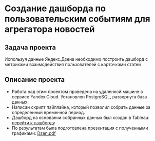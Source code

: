 # Создание дашборда по пользовательским событиям для агрегатора новостей

## Задача проекта

Используя данные Яндекс.Дзена необходимо построить дашборд с метриками взаимодействия пользователей с карточками статей

## Описание проекта
* Работа над этим проектом проведена на удаленной машине в сервисе Yandex.Cloud. Установлен PostgreSQL, развернута база данных.
* Написан скрипт пайплайна, который позволил собрать данные за определенный временной период.
* Дашборд на основании собранных данных был создан в Tableau: [перейти к дашборду](https://public.tableau.com/app/profile/aleksandr.karpukhin/viz/Dzen_16718871338530/Dashboard)
* По результатам была подготовлена презентация с полученными графиками: [Dzen.pdf](https://github.com/AleksandrK86/practicum/blob/main/dash_dzen/Dzen.pdf)
